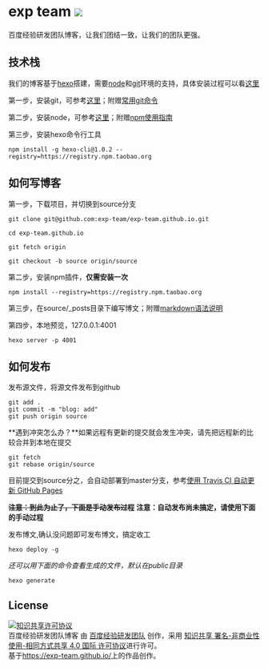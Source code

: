# exp team ![](https://travis-ci.org/exp-team/exp-team.github.io.svg?branch=source)
百度经验研发团队博客，让我们团结一致，让我们的团队更强。

## 技术栈
我们的博客基于[hexo](https://hexo.io/zh-cn/)搭建，需要[node](https://nodejs.org/en/)和[git](https://git-scm.com/)环境的支持，具体安装过程可以看[这里](https://exp-team.github.io/)

第一步，安装git，可参考[这里](https://git-scm.com/book/zh/v2/%E8%B5%B7%E6%AD%A5-%E5%AE%89%E8%A3%85-Git)；附赠[常用git命令](http://yanhaijing.com/git/2014/11/01/my-git-note/)

第二步，安装node，可参考[这里](http://nodejs.cn/download/package-manager/)；附赠[npm使用指南](http://yanhaijing.com/tool/2015/09/01/my-npm-note/)

第三步，安装hexo命令行工具

	npm install -g hexo-cli@1.0.2 --registry=https://registry.npm.taobao.org


## 如何写博客
第一步，下载项目，并切换到source分支

	git clone git@github.com:exp-team/exp-team.github.io.git
	
	cd exp-team.github.io
	
	git fetch origin
	
	git checkout -b source origin/source

第二步，安装npm插件，**仅需安装一次**

	npm install --registry=https://registry.npm.taobao.org

第三步，在source/_posts目录下编写博文；附赠[markdown语法说明](http://wowubuntu.com/markdown/)

第四步，本地预览，127.0.0.1:4001

	hexo server -p 4001

## 如何发布
发布源文件，将源文件发布到github

	git add .
	git commit -m "blog: add"
	git push origin source

**遇到冲突怎么办？**如果远程有更新的提交就会发生冲突，请先把远程新的比较合并到本地在提交

	git fetch
	git rebase origin/source

目前提交到source分之，会自动部署到master分支，参考[使用 Travis CI 自动更新 GitHub Pages](http://notes.iissnan.com/2016/publishing-github-pages-with-travis-ci/)

**<del>注意：到此为止了，下面是手动发布过程</del>**
**注意：自动发布尚未搞定，请使用下面的手动过程**

发布博文,确认没问题即可发布博文，搞定收工

	hexo deploy -g

*还可以用下面的命令查看生成的文件，默认在public目录*

    hexo generate

## License
<a rel="license" href="http://creativecommons.org/licenses/by-nc-sa/4.0/"><img alt="知识共享许可协议" style="border-width:0" src="http://i.creativecommons.org/l/by-nc-sa/4.0/88x31.png" /></a><br /><span xmlns:dct="http://purl.org/dc/terms/" href="http://purl.org/dc/dcmitype/Text" property="dct:title" rel="dct:type">百度经验研发团队博客</span> 由 <a xmlns:cc="http://creativecommons.org/ns#" href="https://exp-team.github.io/" property="cc:attributionName" rel="cc:attributionURL">百度经验研发团队</a> 创作，采用 <a rel="license" href="http://creativecommons.org/licenses/by-nc-sa/4.0/">知识共享 署名-非商业性使用-相同方式共享 4.0 国际 许可协议</a>进行许可。<br />基于<a xmlns:dct="http://purl.org/dc/terms/" href="https://exp-team.github.io/" rel="dct:source">https://exp-team.github.io/</a>上的作品创作。


